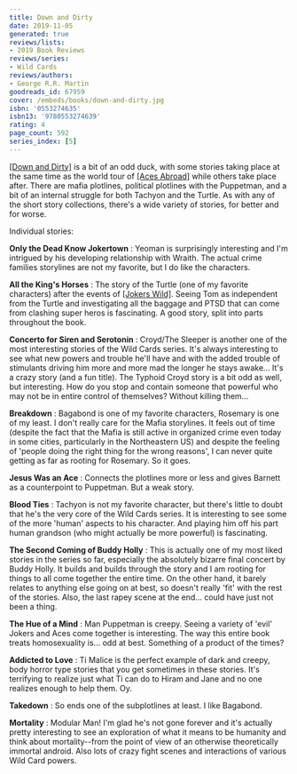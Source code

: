 ```yaml
---
title: Down and Dirty
date: 2019-11-05
generated: true
reviews/lists:
- 2019 Book Reviews
reviews/series:
- Wild Cards
reviews/authors:
- George R.R. Martin
goodreads_id: 67959
cover: /embeds/books/down-and-dirty.jpg
isbn: '0553274635'
isbn13: '9780553274639'
rating: 4
page_count: 592
series_index: [5]
---
```

[[Down and Dirty]]() is a bit of an odd duck, with some stories taking place at the same time as the world tour of [[Aces Abroad]]() while others take place after. There are mafia plotlines, political plotlines with the Puppetman, and a bit of an internal struggle for both Tachyon and the Turtle. As with any of the short story collections, there's a wide variety of stories, for better and for worse.  

Individual stories:  

<!--more-->

 **Only the Dead Know Jokertown** : Yeoman is surprisingly interesting and I'm intrigued by his developing relationship with Wraith. The actual crime families storylines are not my favorite, but I do like the characters.  

**All the King's Horses** : The story of the Turtle (one of my favorite characters) after the events of [[Jokers Wild]](). Seeing Tom as independent from the Turtle and investigating all the baggage and PTSD that can come from clashing super heros is fascinating. A good story, split into parts throughout the book.  

**Concerto for Siren and Serotonin** : Croyd/The Sleeper is another one of the most interesting stories of the Wild Cards series. It's always interesting to see what new powers and trouble he'll have and with the added trouble of stimulants driving him more and more mad the longer he stays awake... It's a crazy story (and a fun title). The Typhoid Croyd story is a bit odd as well, but interesting. How do you stop and contain someone that powerful who may not be in entire control of themselves? Without killing them...  

 **Breakdown** : Bagabond is one of my favorite characters, Rosemary is one of my least. I don't really care for the Mafia storylines. It feels out of time (despite the fact that the Mafia is still active in organized crime even today in some cities, particularly in the Northeastern US) and despite the feeling of 'people doing the right thing for the wrong reasons', I can never quite getting as far as rooting for Rosemary. So it goes.  

**Jesus Was an Ace** : Connects the plotlines more or less and gives Barnett as a counterpoint to Puppetman. But a weak story.  

**Blood Ties** : Tachyon is not my favorite character, but there's little to doubt that he's the very core of the Wild Cards series. It is interesting to see some of the more 'human' aspects to his character. And playing him off his part human grandson (who might actually be more powerful) is fascinating.  

**The Second Coming of Buddy Holly** : This is actually one of my most liked stories in the series so far, especially the absolutely bizarre final concert by Buddy Holly. It builds and builds through the story and I am rooting for things to all come together the entire time. On the other hand, it barely relates to anything else going on at best, so doesn't really 'fit' with the rest of the stories. Also, the last rapey scene at the end... could have just not been a thing.  

**The Hue of a Mind** : Man Puppetman is creepy. Seeing a variety of 'evil' Jokers and Aces come together is interesting. The way this entire book treats homosexuality is... odd at best. Something of a product of the times?  

**Addicted to Love** : Ti Malice is the perfect example of dark and creepy, body horror type stories that you get sometimes in these stories. It's terrifying to realize just what Ti can do to Hiram and Jane and no one realizes enough to help them. Oy.  

**Takedown** : So ends one of the subplotlines at least. I like Bagabond.  

**Mortality** : Modular Man! I'm glad he's not gone forever and it's actually pretty interesting to see an exploration of what it means to be humanity and think about mortality--from the point of view of an otherwise theoretically immortal android. Also lots of crazy fight scenes and interactions of various Wild Card powers.